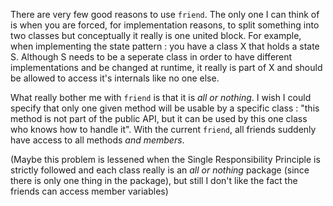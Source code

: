 There are very few good reasons to use ```friend```.
The only one I can think of is when you are forced, for implementation reasons, to split something into two classes but conceptually it really is one united block. For example, when implementing the state pattern : you have a class X that holds a state S. Although S needs to be a seperate class in order to have different implementations and be changed at runtime, it really is part of X and should be allowed to access it's internals like no one else.

What really bother me with ```friend``` is that it is *all or nothing*. I wish I could specify that only one given method will be usable by a specific class : "this method is not part of the public API, but it can be used by this one class who knows how to handle it". With the current ```friend```, all friends suddenly have access to all methods *and members*.

(Maybe this problem is lessened when the Single Responsibility Principle is strictly followed and each class really is an *all or nothing* package (since there is only one thing in the package), but still I don't like the fact the friends can access member variables)